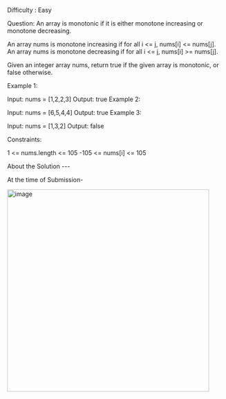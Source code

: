 Difficulty : Easy




Question: An array is monotonic if it is either monotone increasing or monotone decreasing.

An array nums is monotone increasing if for all i <= j, nums[i] <= nums[j]. An array nums is monotone decreasing if for all i <= j, nums[i] >= nums[j].

Given an integer array nums, return true if the given array is monotonic, or false otherwise.

 

Example 1:

Input: nums = [1,2,2,3]
Output: true
Example 2:

Input: nums = [6,5,4,4]
Output: true
Example 3:

Input: nums = [1,3,2]
Output: false
 

Constraints:

1 <= nums.length <= 105
-105 <= nums[i] <= 105



About the Solution --- 

At the time of Submission-


<img width="467" alt="image" src="https://github.com/Rohit-Thakkar/leet-code/assets/97794321/624b147e-526b-4154-86f0-ddf7969bc084">
